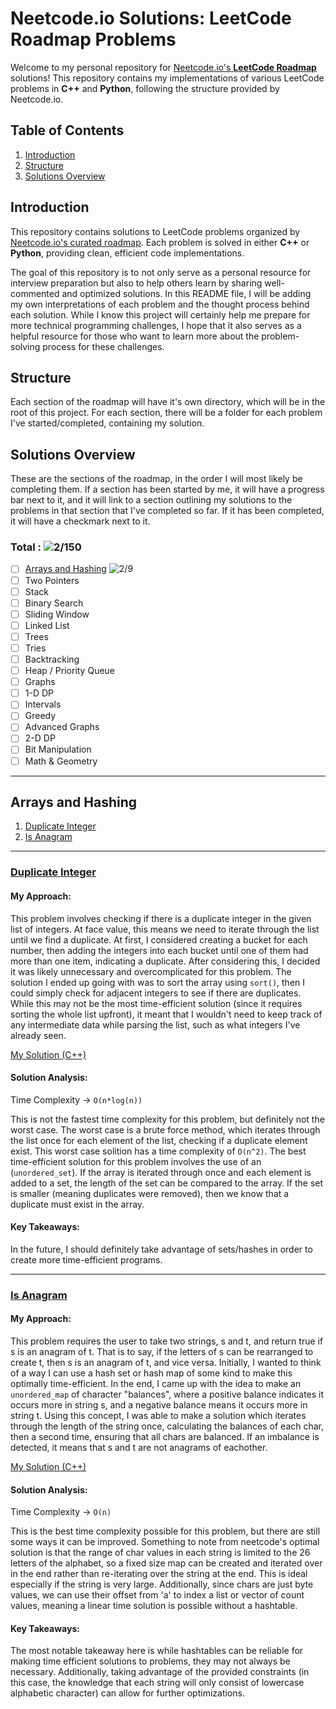 # Neetcode.io Solutions: LeetCode Roadmap Problems

Welcome to my personal repository for [Neetcode.io's **LeetCode Roadmap**](https://neetcode.io/roadmap) solutions! This repository contains my implementations of various LeetCode problems in **C++** and **Python**, following the structure provided by Neetcode.io.

## Table of Contents

1. [Introduction](#introduction)
2. [Structure](#structure)
4. [Solutions Overview](#solutions-overview)

## Introduction

This repository contains solutions to LeetCode problems organized by [Neetcode.io's curated roadmap](https://neetcode.io/roadmap). Each problem is solved in either **C++** or **Python**, providing clean, efficient code implementations.

The goal of this repository is to not only serve as a personal resource for interview preparation but also to help others learn by sharing well-commented and optimized solutions. In this README file, I will be adding my own interpretations of each problem and the thought process behind each solution. While I know this project will certainly help me prepare for more technical programming challenges, I hope that it also serves as a helpful resource for those who want to learn more about the problem-solving process for these challenges.

## Structure

Each section of the roadmap will have it's own directory, which will be in the root of this project. For each section, there will be a folder for each problem I've started/completed, containing my solution.

## Solutions Overview
These are the sections of the roadmap, in the order I will most likely be completing them. If a section has been started by me, it will have a progress bar next to it, and it will link to a section outlining my solutions to the problems in that section that I've completed so far. If it has been completed, it will have a checkmark next to it.
### Total : ![2/150](https://progress-bar.xyz/2/?scale=150&suffix=/150)
- [ ] [Arrays and Hashing](#arrays-and-hashing) ![2/9](https://progress-bar.xyz/2/?scale=9&suffix=/9)
- [ ] Two Pointers
- [ ] Stack
- [ ] Binary Search
- [ ] Sliding Window
- [ ] Linked List
- [ ] Trees
- [ ] Tries
- [ ] Backtracking
- [ ] Heap / Priority Queue
- [ ] Graphs
- [ ] 1-D DP
- [ ] Intervals
- [ ] Greedy
- [ ] Advanced Graphs
- [ ] 2-D DP
- [ ] Bit Manipulation
- [ ] Math & Geometry
---
## Arrays and Hashing

1. [Duplicate Integer](#duplicate-integer)
2. [Is Anagram](#is-anagram)

---

### [Duplicate Integer](https://neetcode.io/problems/duplicate-integer)
#### My Approach:
This problem involves checking if there is a duplicate integer in the given list of integers. At face value, this means we need to iterate through the list until we find a duplicate. At first, I considered creating a bucket for each number, then adding the integers into each bucket until one of them had more than one item, indicating a duplicate. After considering this, I decided it was likely unnecessary and overcomplicated for this problem. The solution I ended up going with was to sort the array using `sort()`, then I could simply check for adjacent integers to see if there are duplicates. While this may not be the most time-efficient solution (since it requires sorting the whole list upfront), it meant that I wouldn't need to keep track of any intermediate data while parsing the list, such as what integers I've already seen.

[My Solution (C++)](Arrays_and_Hashing/Duplicate_Integer/solution.cpp)

#### Solution Analysis:
Time Complexity -> `O(n*log(n))`

This is not the fastest time complexity for this problem, but definitely not the worst case. The worst case is a brute force method, which iterates through the list once for each element of the list, checking if a duplicate element exist. This worst case solition has a time complexity of `O(n^2)`. The best time-efficient solution for this problem involves the use of an (`unordered_set`). If the array is iterated through once and each element is added to a set, the length of the set can be compared to the array. If the set is smaller (meaning duplicates were removed), then we know that a duplicate must exist in the array.

#### Key Takeaways:
In the future, I should definitely take advantage of sets/hashes in order to create more time-efficient programs.

---

### [Is Anagram](https://neetcode.io/problems/is-anagram)
#### My Approach:
This problem requires the user to take two strings, s and t, and return true if s is an anagram of t. That is to say, if the letters of s can be rearranged to create t, then s is an anagram of t, and vice versa. Initially, I wanted to think of a way I can use a hash set or hash map of some kind to make this optimally time-efficient. In the end, I came up with the idea to make an `unordered_map` of character "balances", where a positive balance indicates it occurs more in string s, and a negative balance means it occurs more in string t. Using this concept, I was able to make a solution which iterates through the length of the string once, calculating the balances of each char, then a second time, ensuring that all chars are balanced. If an imbalance is detected, it means that s and t are not anagrams of eachother.

[My Solution (C++)](Arrays_and_Hashing/Is_Anagram/solution.cpp)

#### Solution Analysis:
Time Complexity -> `O(n)`

This is the best time complexity possible for this problem, but there are still some ways it can be improved. Something to note from neetcode's optimal solution is that the range of char values in each string is limited to the 26 letters of the alphabet, so a fixed size map can be created and iterated over in the end rather than re-iterating over the string at the end. This is ideal especially if the string is very large. Additionally, since chars are just byte values, we can use their offset from 'a' to index a list or vector of count values, meaning a linear time solution is possible without a hashtable. 

#### Key Takeaways:
The most notable takeaway here is while hashtables can be reliable for making time efficient solutions to problems, they may not always be necessary. Additionally, taking advantage of the provided constraints (in this case, the knowledge that each string will only consist of lowercase alphabetic character) can allow for further optimizations.